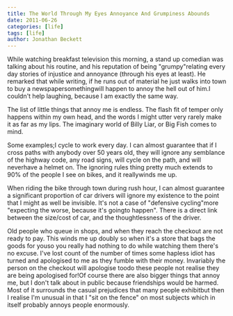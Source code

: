 ```yaml
---
title: The World Through My Eyes Annoyance And Grumpiness Abounds
date: 2011-06-26
categories: [life]
tags: [life]
author: Jonathan Beckett
---
```


While watching breakfast television this morning, a stand up comedian was talking about his routine, and his reputation of being "grumpy"relating every day stories of injustice and annoyance (through his eyes at least). He remarked that while writing, if he runs out of material he just walks into town to buy a newspapersomethingwill happen to annoy the hell out of him.I couldn't help laughing, because I am exactly the same way.

The list of little things that annoy me is endless. The flash fit of temper only happens within my own head, and the words I might utter very rarely make it as far as my lips. The imaginary world of Billy Liar, or Big Fish comes to mind.

Some examples;I cycle to work every day. I can almost guarantee that if I cross paths with anybody over 50 years old, they will ignore any semblance of the highway code, any road signs, will cycle on the path, and will neverhave a helmet on. The ignoring rules thing pretty much extends to 90% of the people I see on bikes, and it reallywinds me up.

When riding the bike through town during rush hour, I can almost guarantee a significant proportion of car drivers will ignore my existence to the point that I might as well be invisible. It's not a case of "defensive cycling"more "expecting the worse, because it's goingto happen". There is a direct link between the size/cost of car, and the thoughtlessness of the driver.

Old people who queue in shops, and when they reach the checkout are not ready to pay. This winds me up doubly so when it's a store that bags the goods for youso you really had nothing to do while watching them there's no excuse. I've lost count of the number of times some hapless idiot has turned and apologised to me as they fumble with their money. Invariably the person on the checkout will apologise toodo these people not realise they are being apologised for!Of course there are also bigger things that annoy me, but I don't talk about in public because friendships would be harmed. Most of it surrounds the casual prejudices that many people exhibitbut then I realise I'm unusual in that I "sit on the fence" on most subjects which in itself probably annoys people enormously.